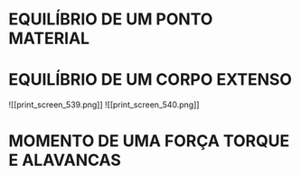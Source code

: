 # EQUILÍBRIO DE UM PONTO MATERIAL
# EQUILÍBRIO DE UM CORPO EXTENSO

![[print_screen_539.png]]
![[print_screen_540.png]]


# MOMENTO DE UMA FORÇA TORQUE E ALAVANCAS

